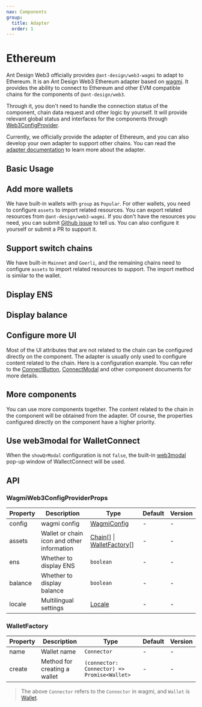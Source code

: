 ```yaml
---
nav: Components
group:
  title: Adapter
  order: 1
---
```


# Ethereum

Ant Design Web3 officially provides `@ant-design/web3-wagmi` to adapt to Ethereum. It is an Ant Design Web3 Ethereum adapter based on [wagmi](https://wagmi.sh/). It provides the ability to connect to Ethereum and other EVM compatible chains for the components of `@ant-design/web3`.

Through it, you don't need to handle the connection status of the component, chain data request and other logic by yourself. It will provide relevant global status and interfaces for the components through [Web3ConfigProvider](../web3-config-provider/index.md).

Currently, we officially provide the adapter of Ethereum, and you can also develop your own adapter to support other chains. You can read the [adapter documentation](../../../../docs/guide/adapter.md) to learn more about the adapter.

## Basic Usage

<code src="./demos/basic.tsx"></code>

## Add more wallets

We have built-in wallets with `group` as `Popular`. For other wallets, you need to configure `assets` to import related resources. You can export related resources from `@ant-design/web3-wagmi`. If you don't have the resources you need, you can submit [Github issue](https://github.com/ant-design/ant-design-web3/issues) to tell us. You can also configure it yourself or submit a PR to support it.

<code src="./demos/more-wallets.tsx"></code>

## Support switch chains

We have built-in `Mainnet` and `Goerli`, and the remaining chains need to configure `assets` to import related resources to support. The import method is similar to the wallet.

<code src="./demos/chains.tsx"></code>

## Display ENS

<code src="./demos/name.tsx"></code>

## Display balance

<code src="./demos/balance.tsx"></code>

## Configure more UI

Most of the UI attributes that are not related to the chain can be configured directly on the component. The adapter is usually only used to configure content related to the chain. Here is a configuration example. You can refer to the [ConnectButton](../connect-button/index.md), [ConnectModal](../connect-modal/index.md) and other component documents for more details.

<code src="./demos/uiconfig.tsx"></code>

## More components

You can use more components together. The content related to the chain in the component will be obtained from the adapter. Of course, the properties configured directly on the component have a higher priority.

<code src="./demos/more-components.tsx"></code>

## Use web3modal for WalletConnect

When the `showQrModal` configuration is not `false`, the built-in [web3modal](https://web3modal.com/) pop-up window of WallectConnect will be used.

<code src="./demos/web3modal.tsx"></code>

## API

### WagmiWeb3ConfigProviderProps

| Property | Description | Type | Default | Version |
| --- | --- | --- | --- | --- |
| config | wagmi config | [WagmiConfig](https://wagmi.sh/core/config) | - | - |
| assets | Wallet or chain icon and other information | [Chain](./types#chain)\[\] \| [WalletFactory](#walletfactory)\[\] | - | - |
| ens | Whether to display ENS | `boolean` | - | - |
| balance | Whether to display balance | `boolean` | - | - |
| locale | Multilingual settings | [Locale](https://github.com/ant-design/ant-design-web3/blob/main/packages/common/src/locale/en_US.ts) | - | - |

### WalletFactory

| Property | Description | Type | Default | Version |
| --- | --- | --- | --- | --- |
| name | Wallet name | `Connector` | - | - |
| create | Method for creating a wallet | `(connector: Connector) => Promise<Wallet>` | - | - |

> The above `Connector` refers to the `Connector` in wagmi, and `Wallet` is [Wallet](./types#wallet).
